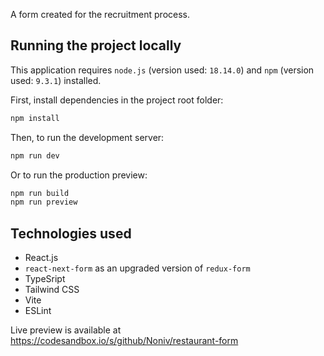 A form created for the recruitment process.

## Running the project locally
This application requires `node.js` (version used: `18.14.0`) and `npm` (version used: `9.3.1`) installed.

First, install dependencies in the project root folder:
```bash
npm install
```
Then, to run the development server:
```bash
npm run dev
```

Or to run the production preview:
```bash
npm run build
npm run preview
```

## Technologies used
- React.js
- `react-next-form` as an upgraded version of `redux-form`
- TypeSript
- Tailwind CSS
- Vite
- ESLint

Live preview is available at https://codesandbox.io/s/github/Noniv/restaurant-form

